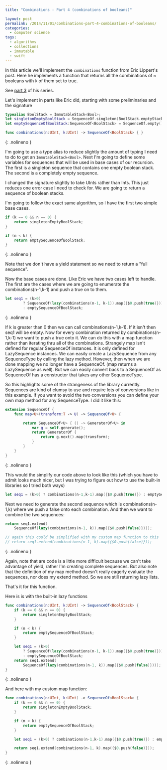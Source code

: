 ```yaml
---
title: "Combinations - Part 4 (combinations of booleans)"

layout: post
permalink: /2014/11/01/combinations-part-4-combinations-of-booleans/
categories:
  - computer science
tags:
  - algorithms
  - collections
  - immutable
  - swift
---
```


In this article we'll implement the `combinations` function from Eric Lippert's
post. Here he implements a function that returns all the combinations of `n`
booleans with `k` of them set to true.

<!--more-->

See [part 3][1] of his series.

Let's implement in parts like Eric did, starting with some preliminaries and the
signature

```swift
typealias BoolStack = ImmutableStack<Bool>;
let singletonEmptyBoolStack = SequenceOf.singleton(BoolStack.emptyStack());
let emptySequenceOfBoolStack:SequenceOf<BoolStack> = SequenceOf.empty();

func combinations(n:UInt, k:UInt) -> SequenceOf<BoolStack> { }
```
{: .nolineno }

I'm going to use a type alias to reduce slightly the amount of typing I need to
do to get an `ImmutableStack<Bool>`. Next I'm going to define some variables for
sequences that will be used in base cases of our recursion. The first is a
singleton sequence that contains one empty boolean stack. The second is a
completely empty sequence.

I changed the signature slightly to take UInts rather than Ints. This just
reduces one error case I need to check for. We are going to return a sequence of
boolean stacks.

I'm going to follow the exact same algorithm, so I have the first two simple
base cases.

```swift
if (k == 0 && n == 0) {
    return singletonEmptyBoolStack;
}

if (n < k) {
    return emptySequenceOfBoolStack;
}
```
{: .nolineno }

Note that we don't have a yield statement so we need to return a "full
sequence".

Now the base cases are done. Like Eric we have two cases left to handle. The
first are the cases where we are going to enumerate the combinations(n-1,k-1)
and push a true on to them.

```swift
let seq1 = (k>0)
        ? SequenceOf(lazy(combinations(n-1, k-1)).map({$0.push(true)}))
        : emptySequenceOfBoolStack;
```
{: .nolineno }

If k is greater than 0 then we can call combinations(n-1,k-1). If it isn't then
seq1 will be empty. Now for every combination returned by combinations(n-1,k-1)
we want to push a true onto it. We can do this with a map function rather than
iterating thru all of the combinations. Strangely map isn't defined for regular
SequenceOf instances. It is only defined for LazySequence instances. We can
easily create a LazySequence from any SequenceType by calling the lazy method.
However, then when we are done mapping we no longer have a SequenceOf. (map
returns a LazySequence as well). But we can easily convert back to a SequenceOf
as SequenceOf has a constructor that takes any other SequenceType.

So this highlights some of the strangeness of the library currently. Sequences
are kind of clumsy to use and require lots of conversions like in this example.
If you want to avoid the two conversions you can define your own map method for
any SequenceType. I did it like this:

```swift
extension SequenceOf {
    func map<U>(transform:T -> U) -> SequenceOf<U> {

        return SequenceOf<U> { () -> GeneratorOf<U> in
            var g = self.generate();
            return GeneratorOf {
                return g.next().map(transform);
            }
        }
    }
}
```
{: .nolineno }

This would the simplify our code above to look like this (which you have to
admit looks much nicer, but I was trying to figure out how to use the built-in
libraries so I tried both ways)

```swift
let seq1 = (k>0) ? combinations(n-1,k-1).map({$0.push(true)}) : emptySequenceOfBoolStack;
```

Next we need to generate the second sequence which is combinations(n-1,k) where
we push a false onto each combination. And then we want to combine the two
sequences:

```swift
return seq1.extend(
    SequenceOf(lazy(combinations(n-1, k)).map({$0.push(false)})));

// again this could be simplified with my custom map function to this
// return seq1.extend(combinations(n-1, k).map({$0.push(false)}));
```
{: .nolineno }

Again, note that are code is a little more difficult because we can't take
advantage of yield, rather I'm creating complete sequences. But also note that
the definition of my map method doesn't really eagerly evaluate the sequences,
nor does my extend method. So we are still returning lazy lists.

That's it for this function.

Here is is with the built-in lazy functions

```swift
func combinations(n:UInt, k:UInt) -> SequenceOf<BoolStack> {
    if (k == 0 && n == 0) {
        return singletonEmptyBoolStack;
    }

    if (n < k) {
        return emptySequenceOfBoolStack;
    }

    let seq1 = (k>0)
        ? SequenceOf(lazy(combinations(n-1, k-1)).map({$0.push(true)}))
        : emptySequenceOfBoolStack;
    return seq1.extend(
        SequenceOf(lazy(combinations(n-1, k)).map({$0.push(false)})));
}
```
{: .nolineno }

And here with my custom map function:

```swift
func combinations(n:UInt, k:UInt) -> SequenceOf<BoolStack> {
    if (k == 0 && n == 0) {
        return singletonEmptyBoolStack;
    }

    if (n < k) {
        return emptySequenceOfBoolStack;
    }

    let seq1 = (k>0) ? combinations(n-1,k-1).map({$0.push(true)}) : emptySequenceOfBoolStack;

    return seq1.extend(combinations(n-1, k).map({$0.push(false)}));
}
```
{: .nolineno }

[1]: http://ericlippert.com/2014/10/20/producing-combinations-part-three/
